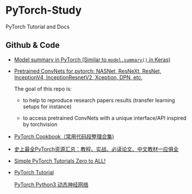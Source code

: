# PyTorch-Study
PyTorch Tutorial and Docs




## Github & Code

- [Model summary in PyTorch (Similar to `model.summary()` in Keras)](https://github.com/sksq96/pytorch-summary)

- [Pretrained ConvNets for pytorch: NASNet, ResNeXt, ResNet, InceptionV4, InceptionResnetV2, Xception, DPN, etc.](https://github.com/Cadene/pretrained-models.pytorch)

    The goal of this repo is:

    - to help to reproduce research papers results (transfer learning setups for instance)

    - to access pretrained ConvNets with a unique interface/API inspired by torchvision

- [PyTorch Cookbook（常用代码段整理合集)](https://zhuanlan.zhihu.com/p/59205847?)

- [史上最全PyTorch资源汇总：教程、实战、必读论文、中文教材一应俱全](https://github.com/intermt/awesome-pytorch-chinese)

- [Simple PyTorch Tutorials Zero to ALL! ](https://github.com/hunkim/PyTorchZeroToAll)

- [PyTorch Tutorial](https://github.com/MorvanZhou/PyTorch-Tutorial)

    [PyTorch Python3 动态神经网络](https://morvanzhou.github.io/tutorials/machine-learning/torch/)

